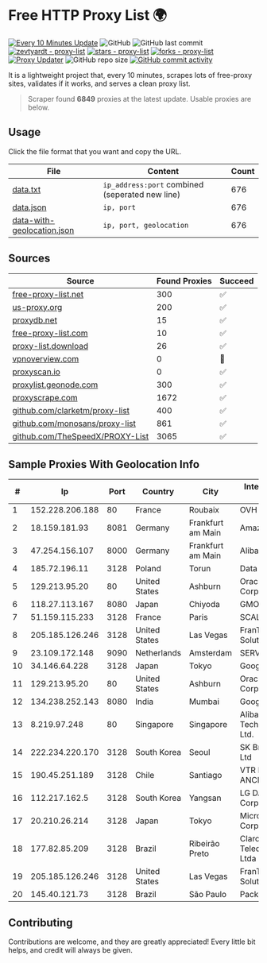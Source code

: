 
# Free HTTP Proxy List 🌍

[![Every 10 Minutes Update](https://github.com/mertguvencli/http-proxy-list/actions/workflows/main.yml/badge.svg?branch=main)](https://github.com/mertguvencli/http-proxy-list/actions/workflows/main.yml)
![GitHub](https://img.shields.io/github/license/mertguvencli/http-proxy-list)
![GitHub last commit](https://img.shields.io/github/last-commit/mertguvencli/http-proxy-list)
[![zevtyardt - proxy-list](https://img.shields.io/static/v1?label=zevtyardt&message=proxy-list&color=blue&logo=github)](https://github.com/zevtyardt/proxy-list "Go to GitHub repo")
[![stars - proxy-list](https://img.shields.io/github/stars/zevtyardt/proxy-list?style=social)](https://github.com/zevtyardt/proxy-list)
[![forks - proxy-list](https://img.shields.io/github/forks/zevtyardt/proxy-list?style=social)](https://github.com/zevtyardt/proxy-list)
[![Proxy Updater](https://github.com/zevtyardt/proxy-list/workflows/Proxy%20Updater/badge.svg)](https://github.com/zevtyardt/proxy-list/actions?query=workflow:"Proxy+Updater")
![GitHub repo size](https://img.shields.io/github/repo-size/zevtyardt/proxy-list)
[![GitHub commit activity](https://img.shields.io/github/commit-activity/m/zevtyardt/proxy-list?logo=commits)](https://github.com/zevtyardt/proxy-list/commits/main)

It is a lightweight project that, every 10 minutes, scrapes lots of free-proxy sites, validates if it works, and serves a clean proxy list.

> Scraper found **6849** proxies at the latest update. Usable proxies are below.

## Usage

Click the file format that you want and copy the URL.

|File|Content|Count|
|----|-------|-----|
|[data.txt](https://raw.githubusercontent.com/mertguvencli/http-proxy-list/main/proxy-list/data.txt)|`ip_address:port` combined (seperated new line)|676|
|[data.json](https://raw.githubusercontent.com/mertguvencli/http-proxy-list/main/proxy-list/data.json)|`ip, port`|676|
|[data-with-geolocation.json](https://raw.githubusercontent.com/mertguvencli/http-proxy-list/main/proxy-list/data-with-geolocation.json)|`ip, port, geolocation`|676|

## Sources

|Source|Found Proxies|Succeed|
|------|-------------|-------|
|[free-proxy-list.net](https://free-proxy-list.net)|300|✅|
|[us-proxy.org](https://www.us-proxy.org)|200|✅|
|[proxydb.net](http://proxydb.net)|15|✅|
|[free-proxy-list.com](https://free-proxy-list.com/?page=&port=&type%5B%5D=http&type%5B%5D=https&up_time=0&search=Search)|10|✅|
|[proxy-list.download](https://www.proxy-list.download/HTTP)|26|✅|
|[vpnoverview.com](https://vpnoverview.com/privacy/anonymous-browsing/free-proxy-servers)|0|🚫|
|[proxyscan.io](https://www.proxyscan.io)|0|✅|
|[proxylist.geonode.com](https://proxylist.geonode.com/api/proxy-list?limit=300&page=1&sort_by=lastChecked&sort_type=desc&protocols=http,https)|300|✅|
|[proxyscrape.com](https://api.proxyscrape.com/v2/?request=displayproxies&protocol=http&timeout=10000&country=all&ssl=all&anonymity=all)|1672|✅|
|[github.com/clarketm/proxy-list](https://raw.githubusercontent.com/clarketm/proxy-list/master/proxy-list-raw.txt)|400|✅|
|[github.com/monosans/proxy-list](https://raw.githubusercontent.com/monosans/proxy-list/main/proxies/http.txt)|861|✅|
|[github.com/TheSpeedX/PROXY-List](https://raw.githubusercontent.com/TheSpeedX/PROXY-List/master/http.txt)|3065|✅|


## Sample Proxies With Geolocation Info

|#|Ip|Port|Country|City|Internet Service Provider|
|-|--|----|-------|----|-------------------------|
|1|152.228.206.188|80|France|Roubaix|OVH SAS|
|2|18.159.181.93|8081|Germany|Frankfurt am Main|Amazon.com, Inc.|
|3|47.254.156.107|8000|Germany|Frankfurt am Main|Alibaba.com LLC|
|4|185.72.196.11|3128|Poland|Torun|Data Space|
|5|129.213.95.20|80|United States|Ashburn|Oracle Corporation|
|6|118.27.113.167|8080|Japan|Chiyoda|GMO Internet, Inc.|
|7|51.159.115.233|3128|France|Paris|SCALEWAY|
|8|205.185.126.246|3128|United States|Las Vegas|FranTech Solutions|
|9|23.109.172.148|9090|Netherlands|Amsterdam|SERVERS-COM|
|10|34.146.64.228|3128|Japan|Tokyo|Google LLC|
|11|129.213.95.20|80|United States|Ashburn|Oracle Corporation|
|12|134.238.252.143|8080|India|Mumbai|Google LLC|
|13|8.219.97.248|80|Singapore|Singapore|Alibaba (US) Technology Co., Ltd.|
|14|222.234.220.170|3128|South Korea|Seoul|SK Broadband Co Ltd|
|15|190.45.251.189|3128|Chile|Santiago|VTR BANDA ANCHA S.A.|
|16|112.217.162.5|3128|South Korea|Yangsan|LG DACOM Corporation|
|17|20.210.26.214|3128|Japan|Tokyo|Microsoft Corporation|
|18|177.82.85.209|3128|Brazil|Ribeirão Preto|Claro NXT Telecomunicacoes Ltda|
|19|205.185.126.246|3128|United States|Las Vegas|FranTech Solutions|
|20|145.40.121.73|3128|Brazil|São Paulo|Packet Host, Inc.|



## Contributing

Contributions are welcome, and they are greatly appreciated! Every
little bit helps, and credit will always be given.

